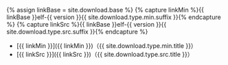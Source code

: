 {% assign linkBase = site.download.base %}
{% capture linkMin %}{{ linkBase }}elf-{{ version }}{{ site.download.type.min.suffix }}{% endcapture %}
{% capture linkSrc %}{{ linkBase }}elf-{{ version }}{{ site.download.type.src.suffix }}{% endcapture %}
* [{{ linkMin }}]({{ linkMin }})（{{ site.download.type.min.title }}）
* [{{ linkSrc }}]({{ linkSrc }})（{{ site.download.type.src.title }}）